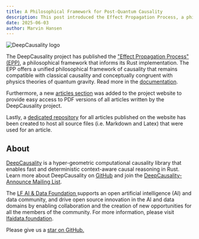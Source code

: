```yaml
---
title: A Philosophical Framework for Post-Quantum Causality
description: This post introduced the Effect Propagation Process, a philosophical framework for Post-Quantum Causality
date: 2025-06-03
author: Marvin Hansen
---
```


[//]: # (SPDX-License-Identifier: CC-BY-4.0)

![DeepCausality logo](/img/logo-color.png)

The DeepCausality project has published the ["Effect Propagation Process" (EPP)](/docs/philosophy/), a philosophical framework that informs its Rust implementation. The EPP offers a unified philosophical framework of causality that remains compatible with classical causality and conceptually congruent with physics theories of quantum gravity. Read more in the [documentation](/docs/philosophy/).

Furthermore, a new [articles section](https://deepcausality.com/papers/) was added to the project website 
to provide easy access to PDF versions of all articles written by the DeepCausality project. 

Lastly, a [dedicated repository](https://github.com/deepcausality-rs/papers) for all articles published on the website has been created to host all source files (i.e. Markdown and Latex) that were used for an article. 

## About

[DeepCausality](https://deepcausality.com/) is a hyper-geometric computational causality library that enables fast and
deterministic context-aware causal reasoning in Rust. Learn more about DeepCausality
on [GitHub](https://github.com/deepcausality-rs/deep_causality) and join
the [DeepCausality-Announce Mailing List](https://lists.lfaidata.foundation/g/DeepCausality-announce).

The [LF AI & Data Foundation ](https://lfaidata.foundation/)supports an open artificial intelligence (AI) and data
community, and drive open source innovation in the AI and data domains by enabling collaboration and the creation of new
opportunities for all the members of the community. For more information,
please visit [lfaidata.foundation](https://lfaidata.foundation/).

Please give us a [star on GitHub.](https://github.com/deepcausality-rs/deep_causality)